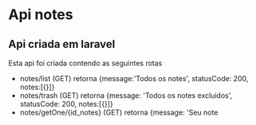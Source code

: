 # Api notes
## Api criada em laravel
Esta api foi criada contendo as seguintes rotas
- notes/list (GET) retorna {message:'Todos os notes', statusCode: 200, notes:[{}]}
- notes/trash (GET) retorna {message: 'Todos os notes excluidos', statusCode: 200, notes:[{}]}
- notes/getOne/{id_notes} (GET) retorna {message: 'Seu note <title>', statusCode200, notes:{}},
- notes/new (POST) recebe { title: string, content: string, type: string } e retorna {message: "Note salvo com sucesso", statusCode:200, notes:{}}
- notes/edit (PUT) recebe {id_note: int, title: string, content: string, type: string } e retorna {message: "Note salvo com sucesso", statusCode:200, notes:{}}
- note/delete (DELETE) recebe {id_note: int} retorna {message: "Note deletado com sucesso", statusCode:200, notes:{}}
- notes/recicle (PUT) recebe {id_note: int} retorna {message: "Note foi reciclado", statusCode:200, notes:{}}

## Banco de dados
Para o banco, foi criado um docker-compose.yml que sobe um banco mysql utilizando as variaveis de ambiente do projeto. Há a utilização de migrations do laravel, ao subir o banco, basta rodar as migrations.

## Subindo ambiente
após clonar o repositório, instalar as dependências.

- docker-compose up para subir o banco de dados,
- php artisan serve para subir o backend e remover o .example do .env.example
Obs.: Caso suba com uma porta diferente (8000), alterar a porta no .env do projeto frontend
